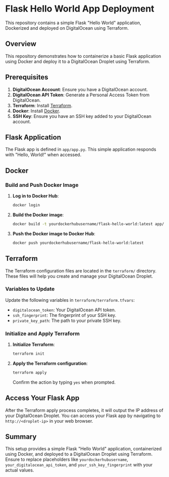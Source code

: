 # Flask Hello World App Deployment

This repository contains a simple Flask "Hello World" application, Dockerized and deployed on DigitalOcean using Terraform.


## Overview

This repository demonstrates how to containerize a basic Flask application using Docker and deploy it to a DigitalOcean Droplet using Terraform.

## Prerequisites

1. **DigitalOcean Account**: Ensure you have a DigitalOcean account.
2. **DigitalOcean API Token**: Generate a Personal Access Token from DigitalOcean.
3. **Terraform**: Install [Terraform](https://www.terraform.io/downloads.html).
4. **Docker**: Install [Docker](https://docs.docker.com/get-docker/).
5. **SSH Key**: Ensure you have an SSH key added to your DigitalOcean account.

## Flask Application

The Flask app is defined in `app/app.py`. This simple application responds with "Hello, World!" when accessed.

## Docker

### Build and Push Docker Image

1. **Log in to Docker Hub**:
    ```bash
    docker login
    ```

2. **Build the Docker image**:
    ```bash
    docker build -t yourdockerhubusername/flask-hello-world:latest app/
    ```

3. **Push the Docker image to Docker Hub**:
    ```bash
    docker push yourdockerhubusername/flask-hello-world:latest
    ```

## Terraform

The Terraform configuration files are located in the `terraform/` directory. These files will help you create and manage your DigitalOcean Droplet.

### Variables to Update

Update the following variables in `terraform/terraform.tfvars`:

- `digitalocean_token`: Your DigitalOcean API token.
- `ssh_fingerprint`: The fingerprint of your SSH key.
- `private_key_path`: The path to your private SSH key.

### Initialize and Apply Terraform

1. **Initialize Terraform**:
    ```bash
    terraform init
    ```

2. **Apply the Terraform configuration**:
    ```bash
    terraform apply
    ```

    Confirm the action by typing `yes` when prompted.

## Access Your Flask App

After the Terraform apply process completes, it will output the IP address of your DigitalOcean Droplet. You can access your Flask app by navigating to `http://<droplet-ip>` in your web browser.

## Summary

This setup provides a simple Flask "Hello World" application, containerized using Docker, and deployed to a DigitalOcean Droplet using Terraform. Ensure to replace placeholders like `yourdockerhubusername`, `your_digitalocean_api_token`, and `your_ssh_key_fingerprint` with your actual values.
